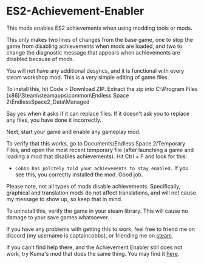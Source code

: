 # ES2-Achievement-Enabler
This mods enables ES2 achievements when using modding tools or mods.

This only makes two lines of changes from the base game, one to stop the game from disabling achievements when mods are loaded, and two to change the diagnostic message that appears when achievements are disabled because of mods.

You will not have any additional desyncs, and it is functional with every steam workshop mod. This is a very simple editing of game files.

To install this, hit Code > Download ZIP.
Extract the zip into C:\Program Files (x86)\Steam\steamapps\common\Endless Space 2\EndlessSpace2_Data\Managed

Say yes when it asks if it can replace files. If it doesn't ask you to replace any files, you have done it incorrectly.

Next, start your game and enable any gameplay mod.

To verify that this works, go to Documents/Endless Space 2/Temporary Files, and open the most recent temporary file (after launching a game and loading a mod that disables achievements). Hit Ctrl + F and look for this:

* `Cobbs has politely told your achievements to stay enabled.` If you see this, you correctly installed the mod. Good job.

Please note, not all types of mods disable achievements. Specifically, graphical and translation mods do not affect translations, and will not cause my message to show up, so keep that in mind.

To uninstall this, verify the game in your steam library. This will cause no damage to your save games whatsoever.

If you have any problems with getting this to work, feel free to friend me on discord (my username is captaincobbs), or friending me on [steam](https://steamcommunity.com/id/thisisnttheurlyouarelookingfor/).

If you can't find help there, and the Achievement Enabler still does not work, try Kuma's mod that does the same thing. You may find it [here](https://www.patreon.com/posts/46302678).
